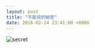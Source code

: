 ```yaml
---
layout: post
title: "不能说的秘密"
date: 2016-02-24 23:41:00 +0800
--- 
```

![secret](https://raw.githubusercontent.com/qiuhaidong/qiuhaidong.github.com/source/source/images/secret.jpg)
